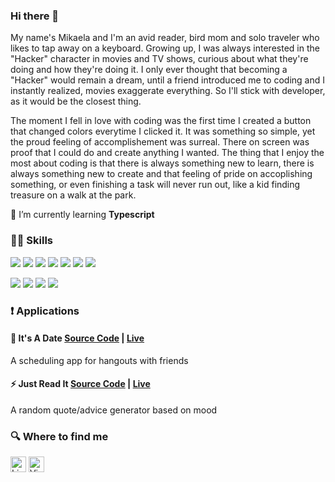 ### Hi there 👋
<!--
**mduguil/mduguil** is a ✨ _special_ ✨ repository because its `README.md` (this file) appears on your GitHub profile.

Here are some ideas to get you started:

- 🔭 I’m currently working on ...
- 🌱 I’m currently learning ...
- 👯 I’m looking to collaborate on ...
- 🤔 I’m looking for help with ...
- 💬 Ask me about ...
- 📫 How to reach me: ...
- 😄 Pronouns: ...
- ⚡ Fun fact: ...
-->
My name's Mikaela and I'm an avid reader, bird mom and solo traveler who likes to tap away on a keyboard. Growing up, I was always interested in the "Hacker" character in movies and TV shows, curious about what they're doing and how they're doing it. I only ever thought that becoming a "Hacker" would remain a dream, until a friend introduced me to coding and I instantly realized, movies exaggerate everything. So I'll stick with developer, as it would be the closest thing.

The moment I fell in love with coding was the first time I created a button that changed colors everytime I clicked it. It was something so simple, yet the proud feeling of accomplishement was surreal. There on screen was proof that I could do and create anything I wanted. The thing that I enjoy the most about coding is that there is always something new to learn, there is always something new to create and that feeling of pride on accoplishing something, or even finishing a task will never run out, like a kid finding treasure on a walk at the park.

🌱 I’m currently learning <b>Typescript</b>


### :woman_juggling: Skills
<a href="https://github.com/mduguil"><img src="https://img.shields.io/badge/JavaScript-F7DF1E?style=for-the-badge&logo=javascript&logoColor=black" /></a>
<a href="https://github.com/mduguil"><img src="https://img.shields.io/badge/React-20232A?style=for-the-badge&logo=react&logoColor=61DAFB" /></a>
<a href="https://github.com/mduguil"><img src="https://img.shields.io/badge/Node.js-43853D?style=for-the-badge&logo=node.js&logoColor=white" /></a>
<a href="https://github.com/mduguil"><img src="https://img.shields.io/badge/CSS3-1572B6?style=for-the-badge&logo=css3&logoColor=white" /></a>
<a href="https://github.com/mduguil"><img src="https://img.shields.io/badge/HTML5-E34F26?style=for-the-badge&logo=html5&logoColor=white" /></a>
<a href="https://github.com/mduguil"><img src="https://img.shields.io/badge/Express.js-404D59?style=for-the-badge&logo=express&logoColor=white" /></a>
<a href="https://github.com/mduguil"><img src="https://img.shields.io/badge/PostgreSQL-316192?style=for-the-badge&logo=postgresql&logoColor=white" /></a>

<a href="https://github.com/mduguil"><img src="https://img.shields.io/badge/Git-F05032?style=for-the-badge&logo=git&logoColor=white" /></a>
<a href="https://github.com/mduguil"><img src="https://img.shields.io/badge/GitHub-100000?style=for-the-badge&logo=github&logoColor=white" /></a>
<a href="https://github.com/mduguil"><img src="https://img.shields.io/badge/Visual_Studio_Code-0078D4?style=for-the-badge&logo=visual%20studio%20code&logoColor=white" /></a>
<a href="https://github.com/mduguil"><img src="https://img.shields.io/badge/npm-CB3837?style=for-the-badge&logo=npm&logoColor=white" /></a>


### :exclamation: Applications
#### :date: It's A Date <a href="https://github.com/mduguil/It-s-A-Date">Source Code</a> | <a href="https://its-a-date1.herokuapp.com">Live</a>
A scheduling app for hangouts with friends
 
#### :zap: Just Read It <a href="https://github.com/mduguil/ajax-project">Source Code</a> | <a href="https://mduguil.github.io/ajax-project/">Live</a>
A random quote/advice generator based on mood


### 🔍 Where to find me
<a href="https://www.linkedin.com/in/mikaela-duguil"><img src="https://img.shields.io/badge/LinkedIn-282C34?logo=linkedin&logoColor=0077B5" alt="LinkedIn logo" title="LinkedIn" height="25" /></a>
<a href="https://drive.google.com/file/d/1ACTWUX3zGVwJKubon-0D_4i1PtIC4wrA/view?usp=sharing"><img src="https://img.shields.io/badge/-Resume-ff69b4" alt="View Resume" height="25"/></a>
